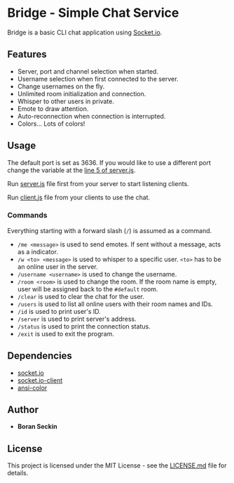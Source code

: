 # Bridge - Simple Chat Service

Bridge is a basic CLI chat application using [Socket.io](https://socket.io/).

## Features
- Server, port and channel selection when started.
- Username selection when first connected to the server.
- Change usernames on the fly.
- Unlimited room initialization and connection.
- Whisper to other users in private.
- Emote to draw attention.
- Auto-reconnection when connection is interrupted.
- Colors... Lots of colors!

## Usage
The default port is set as 3636. If you would like to use a different port change the variable at the [line 5 of server.js](server.js#L5).

Run [server.js](server.js) file first from your server to start listening clients.

Run [client.js](client.js) file from your clients to use the chat.

### Commands
Everything starting with a forward slash (`/`) is assumed as a command.

- `/me <message>` is used to send emotes. If sent without a message, acts as a indicator.
- `/w <to> <message>` is used to whisper to a specific user. `<to>` has to be an online user in the server.
- `/username <username>` is used to change the username.
- `/room <room>` is used to change the room. If the room name is empty, user will be assigned back to the `#default` room.
- `/clear` is used to clear the chat for the user.
- `/users` is used to list all online users with their room names and IDs.
- `/id` is used to print user's ID.
- `/server` is used to print server's address.
- `/status` is used to print the connection status.
- `/exit` is used to exit the program.

## Dependencies
- [socket.io](https://www.npmjs.com/package/socket.io)
- [socket.io-client](https://www.npmjs.com/package/socket.io-client)
- [ansi-color](https://www.npmjs.com/package/ansi-color)

## Author
- **Boran Seckin**

## License
This project is licensed under the MIT License - see the [LICENSE.md](LICENSE.md) file for details.
